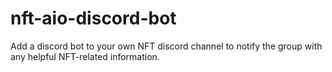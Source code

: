 # nft-aio-discord-bot
Add a discord bot to your own NFT discord channel to notify the group with any helpful NFT-related information.
